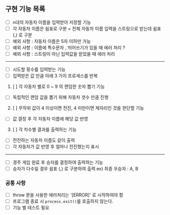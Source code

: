 ## 구현 기능 목록
- [ ] n대의 자동차 이름을 입력받아 저장할 기능
 - [ ] 각 자동차 이름은 쉼표로 구분 = 전체 자동차 이름 입력을 스트링으로 받는데 쉼표 (,) 로 구분
 - [ ] 예외 사항 : 자동차 이름은 5자 이하만 가능
 - [ ] 예외 사항 : 이름에 특수문자 , 띄어쓰기가 있을 때 에러 처리 ?
 - [ ] 예외 사항 : 스트링이 아닌 입력값을 받았을 때 에러 처리

-----------
- [ ] 시도할 횟수를 입력받는 기능
 - [ ] 입력받은 값 만큼 아래 3 가지 프로세스를 반복 

1. [ ] 각 자동차 별로 0 ~ 9 의 랜덤한 숫자 뽑기 기능
 - [ ] 독립적인 랜덤 값을 뽑기 위해 자동차 갯수 만큼 진행 

2. [ ] 무작위 값이 4 이상이면 전진, 4 미만이면 제자리인 것을 판단할 기능
 - [ ] 값 결정 후 각 자동차 이름에 해당 값 반영

3. [ ] 각 차수별 결과를 출력하는 기능 
 - [ ] 전진하는 자동차 이름도 같이 출력
 - [ ] 각 자동차가 값 반영 후 얼마나 전진했는지 표시
-----------

- [ ] 경주 게임 완료 후 승자를 결정하여 출력하는 기능
 - [ ] 승자가 다수일 경우 쉼표 (,) 로 구분하여 출력 ex) 최종 우승자 : A, B

### 공통 사항  
- [ ] throw 문을 사용한 에러처리는 '[ERROR]' 로 시작하여야 함 
- [ ] 프로그램 종료 시 `process.exit()`를 호출하지 않는다.
- [ ] 기능 별 테스트 필요 